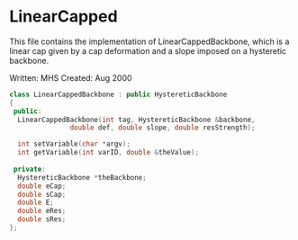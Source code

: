 # LinearCapped

This file contains the implementation of 
LinearCappedBackbone, which is a linear cap given by a
cap deformation and a slope imposed on a hysteretic backbone.

Written: MHS
Created: Aug 2000


```cpp
class LinearCappedBackbone : public HystereticBackbone
{
 public:
  LinearCappedBackbone(int tag, HystereticBackbone &backbone,
		       double def, double slope, double resStrength);

  int setVariable(char *argv);
  int getVariable(int varID, double &theValue);
   
 private:
  HystereticBackbone *theBackbone;
  double eCap;
  double sCap;
  double E;
  double eRes;
  double sRes;
};
```
